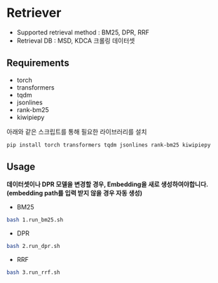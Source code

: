 # Retriever
- Supported retrieval method : BM25, DPR, RRF
- Retrieval DB : MSD, KDCA 크롤링 데이터셋

## Requirements
* torch
* transformers
* tqdm
* jsonlines
* rank-bm25
* kiwipiepy

아래와 같은 스크립트를 통해 필요한 라이브러리를 설치

```bash
pip install torch transformers tqdm jsonlines rank-bm25 kiwipiepy
```

## Usage
**데이터셋이나 DPR 모델을 변경할 경우, Embedding을 새로 생성하여야합니다. (embedding path를 입력 받지 않을 경우 자동 생성)**
* BM25
```bash
bash 1.run_bm25.sh
```

* DPR
```bash
bash 2.run_dpr.sh
```

* RRF
```bash
bash 3.run_rrf.sh
```
